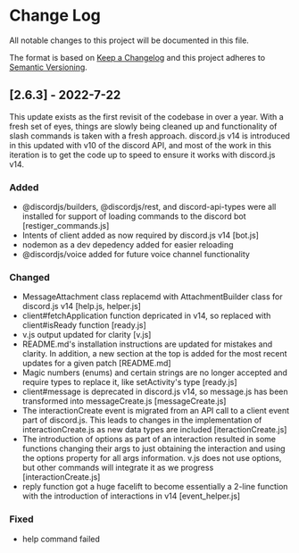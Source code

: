 
# Change Log
All notable changes to this project will be documented in this file.
 
The format is based on [Keep a Changelog](http://keepachangelog.com/)
and this project adheres to [Semantic Versioning](http://semver.org/).
 
## [2.6.3] - 2022-7-22
 
This update exists as the first revisit of the codebase in over a year. With a fresh set of eyes, things are slowly being cleaned up and functionality of slash commands is taken with a fresh approach. discord.js v14 is introduced in this updated with v10 of the discord API, and most of the work in this iteration is to get the code up to speed to ensure it works with discord.js v14.

### Added

- @discordjs/builders, @discordjs/rest, and discord-api-types were all installed for support of loading commands to the discord bot [restiger_commands.js]
- Intents of client added as now required by discord.js v14 [bot.js]
- nodemon as a dev depedency added for easier reloading
- @discordjs/voice added for future voice channel functionality
 
### Changed

- MessageAttachment class replacemd with AttachmentBuilder class for discord.js v14 [help.js, helper.js]
- client#fetchApplication function depricated in v14, so replaced with client#isReady function [ready.js]
- v.js output updated for clarity [v.js]
- README.md's installation instructions are updated for mistakes and clarity. In addition, a new section at the top is added for the most recent updates for a given patch [README.md]
- Magic numbers (enums) and certain strings are no longer accepted and require types to replace it, like setActivity's type [ready.js]
- client#message is deprecated in discord.js v14, so message.js has been transformed into messageCreate.js [messageCreate.js]
- The interactionCreate event is migrated from an API call to a client event part of discord.js. This leads to changes in the implementation of interactionCreate.js as new data types are included [iteractionCreate.js]
- The introduction of options as part of an interaction resulted in some functions changing their args to just obtaining the interaction and using the options property for all args information. v.js does not use options, but other commands will integrate it as we progress [interactionCreate.js]
- reply function got a huge facelift to become essentially a 2-line function with the introduction of interactions in v14 [event_helper.js]
 
### Fixed

- help command failed 